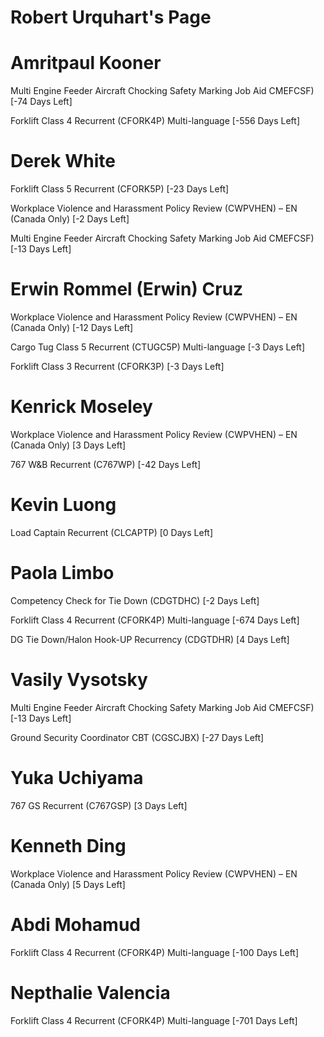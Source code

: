 # Robert Urquhart's Page




# Amritpaul Kooner


Multi Engine Feeder Aircraft Chocking Safety Marking Job Aid  CMEFCSF) [-74 Days Left]

Forklift Class 4 Recurrent (CFORK4P) Multi-language [-556 Days Left]



# Derek White


Forklift Class 5 Recurrent (CFORK5P) [-23 Days Left]

Workplace Violence and Harassment Policy Review (CWPVHEN) – EN (Canada Only) [-2 Days Left]

Multi Engine Feeder Aircraft Chocking Safety Marking Job Aid  CMEFCSF) [-13 Days Left]



# Erwin Rommel (Erwin) Cruz


Workplace Violence and Harassment Policy Review (CWPVHEN) – EN (Canada Only) [-12 Days Left]

Cargo Tug Class 5 Recurrent (CTUGC5P) Multi-language [-3 Days Left]

Forklift Class 3 Recurrent (CFORK3P) [-3 Days Left]



# Kenrick Moseley


Workplace Violence and Harassment Policy Review (CWPVHEN) – EN (Canada Only) [3 Days Left]

767 W&B Recurrent (C767WP) [-42 Days Left]



# Kevin Luong


Load Captain Recurrent (CLCAPTP) [0 Days Left]



# Paola Limbo


Competency Check for Tie Down (CDGTDHC) [-2 Days Left]

Forklift Class 4 Recurrent (CFORK4P) Multi-language [-674 Days Left]

DG Tie Down/Halon Hook-UP Recurrency (CDGTDHR) [4 Days Left]



# Vasily Vysotsky


Multi Engine Feeder Aircraft Chocking Safety Marking Job Aid  CMEFCSF) [-13 Days Left]

Ground Security Coordinator CBT (CGSCJBX) [-27 Days Left]



# Yuka Uchiyama


767 GS Recurrent (C767GSP) [3 Days Left]



# Kenneth Ding


Workplace Violence and Harassment Policy Review (CWPVHEN) – EN (Canada Only) [5 Days Left]



# Abdi Mohamud


Forklift Class 4 Recurrent (CFORK4P) Multi-language [-100 Days Left]



# Nepthalie Valencia


Forklift Class 4 Recurrent (CFORK4P) Multi-language [-701 Days Left]



